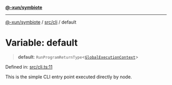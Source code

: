 [**@-xun/symbiote**](../../../README.md)

***

[@-xun/symbiote](../../../README.md) / [src/cli](../README.md) / default

# Variable: default

> **default**: `RunProgramReturnType`\<[`GlobalExecutionContext`](../../configure/type-aliases/GlobalExecutionContext.md)\>

Defined in: [src/cli.ts:11](https://github.com/Xunnamius/symbiote/blob/1c36264a9ee1bf4cdf92c895c1434941f105e56c/src/cli.ts#L11)

This is the simple CLI entry point executed directly by node.
